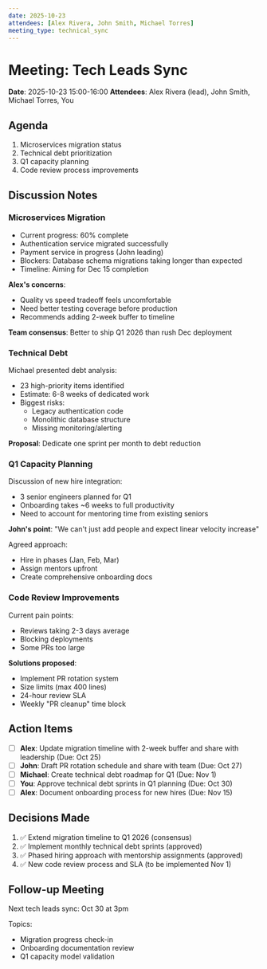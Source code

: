 ```yaml
---
date: 2025-10-23
attendees: [Alex Rivera, John Smith, Michael Torres]
meeting_type: technical_sync
---
```


# Meeting: Tech Leads Sync

**Date**: 2025-10-23 15:00-16:00
**Attendees**: Alex Rivera (lead), John Smith, Michael Torres, You

## Agenda
1. Microservices migration status
2. Technical debt prioritization
3. Q1 capacity planning
4. Code review process improvements

## Discussion Notes

### Microservices Migration
- Current progress: 60% complete
- Authentication service migrated successfully
- Payment service in progress (John leading)
- Blockers: Database schema migrations taking longer than expected
- Timeline: Aiming for Dec 15 completion

**Alex's concerns**:
- Quality vs speed tradeoff feels uncomfortable
- Need better testing coverage before production
- Recommends adding 2-week buffer to timeline

**Team consensus**: Better to ship Q1 2026 than rush Dec deployment

### Technical Debt
Michael presented debt analysis:
- 23 high-priority items identified
- Estimate: 6-8 weeks of dedicated work
- Biggest risks:
  - Legacy authentication code
  - Monolithic database structure
  - Missing monitoring/alerting

**Proposal**: Dedicate one sprint per month to debt reduction

### Q1 Capacity Planning
Discussion of new hire integration:
- 3 senior engineers planned for Q1
- Onboarding takes ~6 weeks to full productivity
- Need to account for mentoring time from existing seniors

**John's point**: "We can't just add people and expect linear velocity increase"

Agreed approach:
- Hire in phases (Jan, Feb, Mar)
- Assign mentors upfront
- Create comprehensive onboarding docs

### Code Review Improvements
Current pain points:
- Reviews taking 2-3 days average
- Blocking deployments
- Some PRs too large

**Solutions proposed**:
- Implement PR rotation system
- Size limits (max 400 lines)
- 24-hour review SLA
- Weekly "PR cleanup" time block

## Action Items

- [ ] **Alex**: Update migration timeline with 2-week buffer and share with leadership (Due: Oct 25)
- [ ] **John**: Draft PR rotation schedule and share with team (Due: Oct 27)
- [ ] **Michael**: Create technical debt roadmap for Q1 (Due: Nov 1)
- [ ] **You**: Approve technical debt sprints in Q1 planning (Due: Oct 30)
- [ ] **Alex**: Document onboarding process for new hires (Due: Nov 15)

## Decisions Made

1. ✅ Extend migration timeline to Q1 2026 (consensus)
2. ✅ Implement monthly technical debt sprints (approved)
3. ✅ Phased hiring approach with mentorship assignments (approved)
4. ✅ New code review process and SLA (to be implemented Nov 1)

## Follow-up Meeting

Next tech leads sync: Oct 30 at 3pm

Topics:
- Migration progress check-in
- Onboarding documentation review
- Q1 capacity model validation
